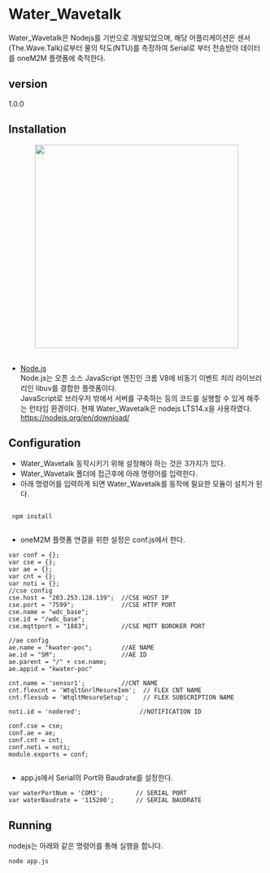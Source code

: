 # Water_Wavetalk

Water_Wavetalk은 Nodejs를 기반으로 개발되었으며, 해당 어플리케이션은 센서(The.Wave.Talk)로부터 물의 탁도(NTU)를 측정하여 Serial로 부터 전송받아 데이터를 oneM2M 플랫폼에 축적한다.

## version 
1.0.0

## Installation
<div align="center">
<img src="https://user-images.githubusercontent.com/29790334/28315422-497d1300-6bf9-11e7-92c7-a0f82d8b4a29.png" width="400"/>
</div><br/>

- [Node.js](https://nodejs.org/en/)<br/>
Node.js는 오픈 소스 JavaScript 엔진인 크롬 V8에 비동기 이벤트 처리 라이브러리인 libuv를 결합한 플랫폼이다. <br/>
JavaScript로 브라우저 밖에서 서버를 구축하는 등의 코드를 실행할 수 있게 해주는 런타임 환경이다.
현재 Water_Wavetalk은 nodejs LTS14.x을 사용하였다.
  https://nodejs.org/en/download/
  
## Configuration
- Water_Wavetalk 동작시키기 위해 설정해야 하는 것은 3가지가 있다.
- Water_Wavetalk 폴더에 접근후에 아래 명령어를 입력한다.
- 아래 명령어를 입력하게 되면 Water_Wavetalk를 동작에 필요한 모듈이 설치가 된다.
```
 
 npm install
 
```
- oneM2M 플랫폼 연결을 위한 설정은 conf.js에서 한다.
```
var conf = {};
var cse = {};
var ae = {};
var cnt = {};
var noti = {};
//cse config
cse.host = "203.253.128.139";  //CSE HOST IP
cse.port = "7599";             //CSE HTTP PORT
cse.name = "wdc_base";
cse.id = "/wdc_base";
cse.mqttport = "1883";         //CSE MQTT BOROKER PORT

//ae config
ae.name = "kwater-poc";        //AE NAME
ae.id = "SM";                  //AE ID
ae.parent = "/" + cse.name;
ae.appid = "kwater-poc"

cnt.name = 'sensor1';          //CNT NAME
cnt.flexcnt = 'WtqltGnrlMesureIem';  // FLEX CNT NAME
cnt.flexsub = 'WtqltMesureSetup';    // FLEX SUBSCRIPTION NAME

noti.id = 'nodered';                //NOTIFICATION ID

conf.cse = cse;
conf.ae = ae;
conf.cnt = cnt;
conf.noti = noti;
module.exports = conf;
 
```
- app.js에서 Serial의 Port와 Baudrate를 설정한다.
```
var waterPortNum = 'COM3';         // SERIAL PORT
var waterBaudrate = '115200';      // SERIAL BAUDRATE

```

## Running
nodejs는 아래와 같은 명령어를 통해 실행을 합니다.
```
node app.js
```
